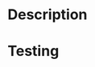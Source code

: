 # Description

<!-- summary of changes (add screenshots/videos to the bottom of the PR if applicable)
- relevant context from Slack is summarized and included
- disclose any AI usage -->

<!-- if this is a bug fix, include a link to the issue (e.g. `closes #123`), and how to reproduce the bug on master
if this is a refactor/feature, why this change was made -->

# Testing

<!-- how you tested your changes

- if this is a UI change, mention what accessibility testing has been done
- if applicable, include unit tests for complex functionality / behavior modifications -->

<!-- if applicable, include instructions for how the reviewer can test the changes -->

<!-- in a self-review of the code, point out:

  - explanations for code/design decisions that may confuse reviewers
  - important/core bits of the PR
  - rationale for design decisions
  - items that may need further discussion

Thank you for contributing to PrairieLearn! -->
